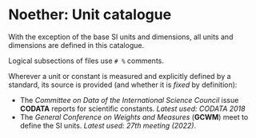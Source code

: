 # Noether: Unit catalogue
With the exception of the base SI units and dimensions, all units and dimensions are defined in this catalogue.

Logical subsections of files use `# %` comments.

Wherever a unit or constant is measured and explicitly defined by a standard, its source is provided (and whether it is *fixed* by definition):

- The *Committee on Data of the International Science Council* issue **CODATA** reports for scientific constants. *Latest used: CODATA 2018*
- The *General Conference on Weights and Measures* (**GCWM**) meet to define the SI units. *Latest used: 27th meeting (2022)*.